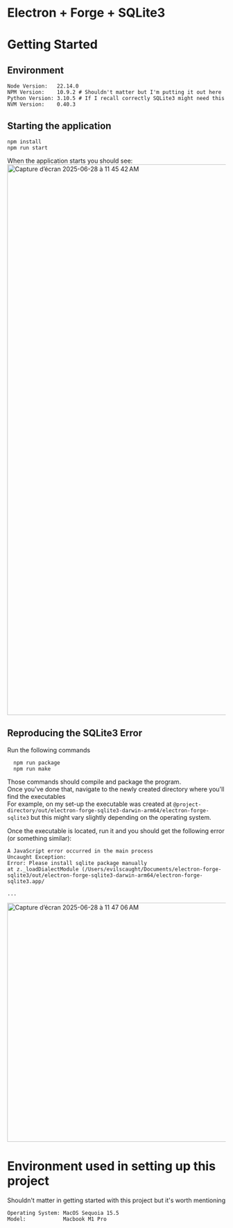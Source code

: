 # Electron + Forge + SQLite3 

# Getting Started

## Environment
```
Node Version:   22.14.0
NPM Version:    10.9.2 # Shouldn't matter but I'm putting it out here
Python Version: 3.10.5 # If I recall correctly SQLite3 might need this
NVM Version:    0.40.3
```

## Starting the application
```
npm install
npm run start
```
When the application starts you should see:
<img width="1267" alt="Capture d’écran 2025-06-28 à 11 45 42 AM" src="https://github.com/user-attachments/assets/42951f3d-df1b-44fb-9878-1275031697b5" />

## Reproducing the SQLite3 Error
Run the following commands
```
  npm run package
  npm run make
```
Those commands should compile and package the program. <br />
Once you've done that, navigate to the newly created directory where you'll find the executables <br />
For example, on my set-up the executable was created at `@project-directory/out/electron-forge-sqlite3-darwin-arm64/electron-forge-sqlite3` but this might vary slightly depending on the operating system.

Once the executable is located, run it and you should get the following error (or something similar):

```
A JavaScript error occurred in the main process
Uncaught Exception:
Error: Please install sqlite package manually
at z._loadDialectModule (/Users/evilscaught/Documents/electron-forge-sqlite3/out/electron-forge-sqlite3-darwin-arm64/electron-forge-sqlite3.app/

...
```
<img width="550" alt="Capture d’écran 2025-06-28 à 11 47 06 AM" src="https://github.com/user-attachments/assets/20114633-8cd3-44c4-a6ca-f58f2f203acc" />


# Environment used in setting up this project
Shouldn't matter in getting started with this project but it's worth mentioning
```
Operating System: MacOS Sequoia 15.5
Model:            Macbook M1 Pro
```
